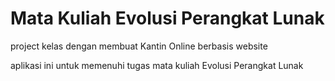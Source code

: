 # Mata Kuliah Evolusi Perangkat Lunak
project kelas dengan membuat Kantin Online berbasis website

aplikasi ini untuk memenuhi tugas mata kuliah Evolusi Perangkat Lunak

